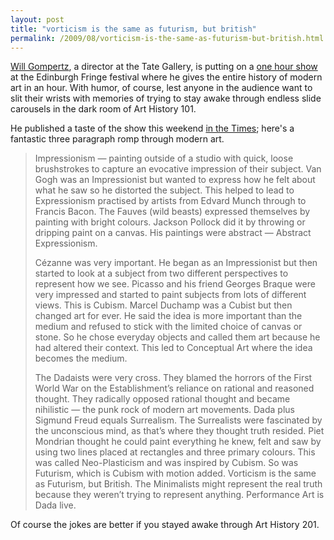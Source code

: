```yaml
---
layout: post
title: "vorticism is the same as futurism, but british"
permalink: /2009/08/vorticism-is-the-same-as-futurism-but-british.html
---
```


[Will Gompertz](http://www.guardian.co.uk/profile/willgompertz), a director at the Tate Gallery, is putting on a [one hour show](http://www.edfringe.com/ticketing/detail.php?id=16377) at the Edinburgh Fringe festival where he gives the entire history of modern art in an hour. With humor, of course, lest anyone in the audience want to slit their wrists with memories of trying to stay awake through endless slide carousels in the dark room of Art History 101.

He published a taste of the show this weekend [in the Times](http://www.timesonline.co.uk/tol/comment/columnists/guest_contributors/article6805800.ece); here's a fantastic three paragraph romp through modern art.

> Impressionism — painting outside of a studio with quick, loose brushstrokes to capture an evocative impression of their subject. Van Gogh was an Impressionist but wanted to express how he felt about what he saw so he distorted the subject. This helped to lead to Expressionism practised by artists from Edvard Munch through to Francis Bacon. The Fauves (wild beasts) expressed themselves by painting with bright colours. Jackson Pollock did it by throwing or dripping paint on a canvas. His paintings were abstract — Abstract Expressionism.
> 
> Cézanne was very important. He began as an Impressionist but then started to look at a subject from two different perspectives to represent how we see. Picasso and his friend Georges Braque were very impressed and started to paint subjects from lots of different views. This is Cubism. Marcel Duchamp was a Cubist but then changed art for ever. He said the idea is more important than the medium and refused to stick with the limited choice of canvas or stone. So he chose everyday objects and called them art because he had altered their context. This led to Conceptual Art where the idea becomes the medium.
> 
> The Dadaists were very cross. They blamed the horrors of the First World War on the Establishment’s reliance on rational and reasoned thought. They radically opposed rational thought and became nihilistic — the punk rock of modern art movements. Dada plus Sigmund Freud equals Surrealism. The Surrealists were fascinated by the unconscious mind, as that’s where they thought truth resided. Piet Mondrian thought he could paint everything he knew, felt and saw by using two lines placed at rectangles and three primary colours. This was called Neo-Plasticism and was inspired by Cubism. So was Futurism, which is Cubism with motion added. Vorticism is the same as Futurism, but British. The Minimalists might represent the real truth because they weren’t trying to represent anything. Performance Art is Dada live.

Of course the jokes are better if you stayed awake through Art History 201.